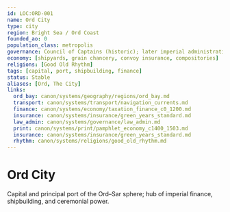 ```yaml
---
id: LOC:ORD-001
name: Ord City
type: city
region: Bright Sea / Ord Coast
founded_ao: 0
population_class: metropolis
governance: Council of Captains (historic); later imperial administration
economy: [shipyards, grain chancery, convoy insurance, compositories]
religions: [Good Old Rhythm]
tags: [capital, port, shipbuilding, finance]
status: Stable
aliases: [Ord, The City]
links:
  ord_bay: canon/systems/geography/regions/ord_bay.md
  transport: canon/systems/transport/navigation_currents.md
  finance: canon/systems/economy/taxation_finance_c0_1200.md
  insurance: canon/systems/insurance/green_years_standard.md
  law_admin: canon/systems/governance/law_admin.md
  print: canon/systems/print/pamphlet_economy_c1400_1503.md
  insurance: canon/systems/insurance/green_years_standard.md
  rhythm: canon/systems/religions/good_old_rhythm.md
---
```


# Ord City
Capital and principal port of the Ord–Sar sphere; hub of imperial finance, shipbuilding, and ceremonial power.
